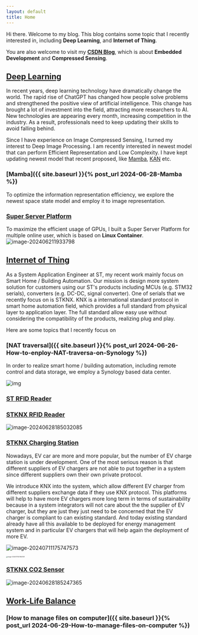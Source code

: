 ```yaml
---
layout: default
title: Home
---
```




Hi there. Welcome to my blog. This blog contains some topic that I recently interested in, including **Deep Learning**, and **Internet of Thing**.

You are also welcome to visit my [**CSDN Blog**](https://dwgan.blog.csdn.net/), which is about **Embedded Development**  and **Compressed Sensing**.

## [Deep Learning]()

In recent years, deep learning technology have dramatically change the world. The rapid rise of ChatGPT has changed how people solve problems and strengthened the positive view of artificial intelligence. This change has brought a lot of investment into the field, attracting more researchers to AI. New technologies are appearing every month, increasing competition in the industry. As a result, professionals need to keep updating their skills to avoid falling behind.

Since I have experience on Image Compressed Sensing, I turned my interest to Deep Image Processing. I am recently interested in newest model that can perform Efficient Representation and Low Complexity. I have kept updating newest model that recent proposed, like [Mamba](https://arxiv.org/abs/2312.00752), [KAN](https://arxiv.org/abs/2404.19756) etc.

### [**Mamba**]({{ site.baseurl }}{% post_url 2024-06-28-Mamba %})

To optimize the information representation efficiency, we explore the newest space state model and employ it to image representation.



### [**Super Server Platform**](https://dwgan.github.io/super-server-platform/)

To maximize the efficient usage of GPUs, I built a Super Server Platform for multiple online user, which is based on **Linux Container**.\
![image-202406211933798](https://pic.dwgan.top/img/202406211933798.png)



## [Internet of Thing]()

As a System Application Engineer at ST, my recent work mainly focus on Smart Home / Building Automation. Our mission is design more system solution for customers using our ST's products including MCUs (e.g. STM32 serials), converters (e.g. DC-DC, signal converter). One of serials that we recently focus on is STKNX. KNX is a international standard protocol in smart home automation field, which provides a full standard from physical layer to application layer. The full standard allow easy use without considering the compatibility of the products, realizing plug and play.

Here are some topics that I recently focus on

### [**NAT traversal**]({{ site.baseurl }}{% post_url 2024-06-26-How-to-enploy-NAT-traversa-on-Synology %})

In order to realize smart home / building automation, including remote control and data storage, we employ a Synology based data center.

![img](https://pic.dwgan.top/img/202407310227512.png)

### [**ST RFID Reader**](https://github.com/dwgan/ST-RFID-Reader)



### [**STKNX RFID Reader**](https://github.com/dwgan/STKNX-RFID-Reader)

![image-20240628185032085](https://pic.dwgan.top/img/image-20240628185032085.png)



### [**STKNX Charging Station**](https://github.com/dwgan/STKNX_ChargeStation)

Nowadays, EV car are more and more popular, but the number of EV charge station is under development. One of the most serious reason is that different suppliers of EV chargers are not able to put together in a system since different suppliers own their own private protocol. 

We introduce KNX into the system, which allow different EV charger from different suppliers exchange data if they use KNX protocol. This platforms  will help to have more EV chargers more long term in terms of sustainability because in a system integrators will not care about the the supplier of EV charger, but they are just they just need to be concerned that the EV charger is compliant to can existing standard. And today existing standard already have all this available to be deployed for energy management system and in particular EV chargers that will help again the deployment of more EV.

![image-20240711175747573](https://pic.dwgan.top/img/image-20240711175747573.png)

<img src="https://pic.dwgan.top/img/202407310227204.png" alt="image-20240731021652128" style="zoom: 25%;" />



### [**STKNX CO2 Sensor**](https://github.com/dwgan/STKNX_CO2Sensor)

![image-20240628185247365](https://pic.dwgan.top/img/image-20240628185247365.png)





## [Work-Life Balance]()

### [How to manage files on computer]({{ site.baseurl }}{% post_url 2024-06-29-How-to-manage-files-on-computer %})
